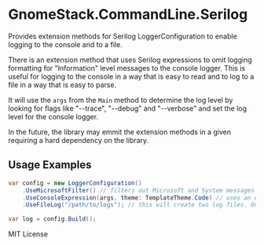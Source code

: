 # GnomeStack.CommandLine.Serilog

Provides extension methods for Serilog LoggerConfiguration to enable
logging to the console and to a file.

There is an extension method that uses Serilog expressions to omit
logging formatting for "Information" level messages to the console
logger.  This is useful for logging to the console in a way that
is easy to read and to log to a file in a way that is easy to parse.

It will use the `args` from the `Main` method to determine the log level
by looking for flags like "--trace", "--debug" and "--verbose" and set
the log level for the console logger.

In the future, the library may emmit the extension methods in a given
requiring a hard dependency on the library.

## Usage Examples

```csharp
var config = new LoggerConfiguration()
    .UseMicrosoftFilter() // filters out Microsoft and System messages
    .UseConsoleExpression(args, theme: TemplateTheme.Code) // uses an expression to omit formatting for Information messages
    .UseFileLog("/path/to/logs"); // this will create two log files. One for errors and one for the rest of the messages.

var log = config.Build();
```

MIT License
